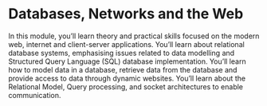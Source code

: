 # Databases, Networks and the Web
In this module, you’ll learn theory and practical
skills focused on the modern web, internet and
client-server applications. You’ll learn about
relational database systems, emphasising issues
related to data modelling and Structured Query
Language (SQL) database implementation. You’ll
learn how to model data in a database, retrieve
data from the database and provide access to
data through dynamic websites. You’ll learn about
the Relational Model, Query processing, and
socket architectures to enable communication.
